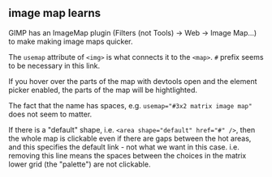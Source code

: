 




## image map learns

GIMP has an ImageMap plugin (Filters (not Tools) -> Web -> Image Map...) to make making image maps quicker.

The `usemap` attribute of `<img>` is what connects it to the `<map>`. `#` prefix seems to be necessary in this link.

If you hover over the parts of the map with devtools open and the element picker enabled, the parts of the map will be hightlighted.

The fact that the name has spaces, e.g. `usemap="#3x2 matrix image map"` does not seem to matter.

If there is a "default" shape, i.e. `<area shape="default" href="#" />`, then the whole map is clickable even if there are gaps between the hot areas, and this specifies the default link - not what we want in this case. i.e. removing this line means the spaces between the choices in the matrix lower grid (the "palette") are not clickable.

